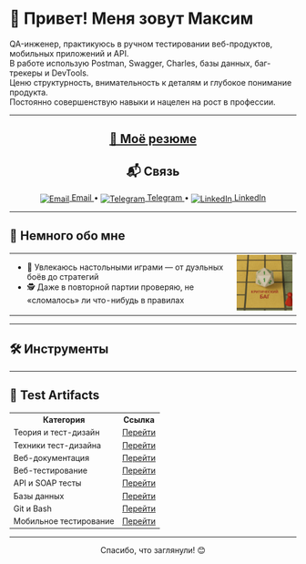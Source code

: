 <p align="center">
  <h1>👋 Привет! Меня зовут Максим</h1>
</p>

<p>
  QA-инженер, практикуюсь в ручном тестировании веб-продуктов, мобильных приложений и API.<br/>
  В работе использую Postman, Swagger, Charles, базы данных, баг-трекеры и DevTools.<br/>
  Ценю структурность, внимательность к деталям и глубокое понимание продукта.<br/>
  Постоянно совершенствую навыки и нацелен на рост в профессии.
</p>

<hr/>

<h2 align="center">
  <a href="https://github.com/MaximKuznetcov/MaximKuznetcov/blob/main/My_CV.pdf?raw=true" target="_blank">📄 Моё резюме</a>
</h2>

<h2 align="center">📬 Связь</h2>

<p align="center">
  <a href="mailto:maksimkuznetsovqa@mail.ru" target="_blank">
    <img src="https://img.icons8.com/color/20/000000/apple-mail.png" alt="Email" style="vertical-align:middle;"/> Email
  </a> • 
  <a href="https://t.me/JooMaks" target="_blank">
    <img src="https://img.icons8.com/color/20/000000/telegram-app--v1.png" alt="Telegram" style="vertical-align:middle;"/> Telegram
  </a> • 
  <a href="https://www.linkedin.com/in/maksim-kuznetcov" target="_blank">
    <img src="https://img.icons8.com/color/20/000000/linkedin.png" alt="LinkedIn" style="vertical-align:middle;"/> LinkedIn
  </a>
</p>

<hr/>

<h2>💬 Немного обо мне</h2>

<table>
  <tr>
    <td>
      <ul>
        <li>🎲 Увлекаюсь настольными играми — от дуэльных боёв до стратегий</li>
        <li>🕵️ Даже в повторной партии проверяю, не «сломалось» ли что-нибудь в правилах</li>
      </ul>
    </td>
    <td>
      <img src="assets/critical_bug.png" width="180" alt="Критический баг"/>
    </td>
  </tr>
</table>

<hr/>

<h2>🛠️ Инструменты</h2>
<p align="left">
  <!-- сюда вставлены иконки инструментов, ты можешь оставить как есть -->
  <!-- ... -->
</p>

<hr/>

<h2>📂 Test Artifacts</h2>
<table align="center">
  <tr>
    <th>Категория</th>
    <th>Ссылка</th>
  </tr>
  <tr><td>Теория и тест-дизайн</td><td><a href="https://github.com/MaximKuznetcov/theory">Перейти</a></td></tr>
  <tr><td>Техники тест-дизайна</td><td><a href="https://github.com/MaximKuznetcov/design">Перейти</a></td></tr>
  <tr><td>Веб-документация</td><td><a href="https://github.com/MaximKuznetcov/docs">Перейти</a></td></tr>
  <tr><td>Веб-тестирование</td><td><a href="https://github.com/MaximKuznetcov/Web">Перейти</a></td></tr>
  <tr><td>API и SOAP тесты</td><td><a href="https://github.com/MaximKuznetcov/api">Перейти</a></td></tr>
  <tr><td>Базы данных</td><td><a href="https://github.com/MaximKuznetcov/database">Перейти</a></td></tr>
  <tr><td>Git и Bash</td><td><a href="https://github.com/MaximKuznetcov/git_bash">Перейти</a></td></tr>
  <tr><td>Мобильное тестирование</td><td><a href="https://github.com/MaximKuznetcov/mobile-">Перейти</a></td></tr>
</table>

<hr/>

<p align="center">Спасибо, что заглянули! 😊</p>